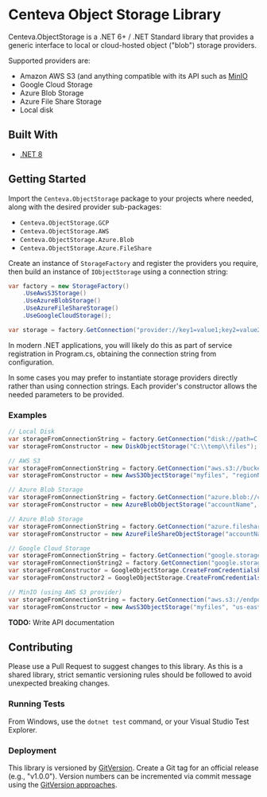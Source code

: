 ﻿# Centeva Object Storage Library

Centeva.ObjectStorage is a .NET 6+ / .NET Standard library that provides a
generic interface to local or cloud-hosted object ("blob") storage providers.

Supported providers are:

* Amazon AWS S3 (and anything compatible with its API such as
  [MinIO](https://min.io/)
* Google Cloud Storage
* Azure Blob Storage
* Azure File Share Storage
* Local disk

## Built With

* [.NET 8](https://dot.net)

## Getting Started

Import the `Centeva.ObjectStorage` package to your projects where needed, along
with the desired provider sub-packages:

* `Centeva.ObjectStorage.GCP`
* `Centeva.ObjectStorage.AWS`
* `Centeva.ObjectStorage.Azure.Blob`
* `Centeva.ObjectStorage.Azure.FileShare`

Create an instance of `StorageFactory` and register the providers you require,
then build an instance of `IObjectStorage` using a connection string:

```csharp
var factory = new StorageFactory()
    .UseAwsS3Storage()
    .UseAzureBlobStorage()
    .UseAzureFileShareStorage()
    .UseGoogleCloudStorage();

var storage = factory.GetConnection("provider://key1=value1;key2=value2");
```

In modern .NET applications, you will likely do this as part of service
registration in Program.cs, obtaining the connection string from configuration.

In some cases you may prefer to instantiate storage providers directly rather
than using connection strings.  Each provider's constructor allows the needed
parameters to be provided.

### Examples

```csharp
// Local Disk
var storageFromConnectionString = factory.GetConnection("disk://path=C:\\temp\\files");
var storageFromConstructor = new DiskObjectStorage("C:\\temp\\files");

// AWS S3
var storageFromConnectionString = factory.GetConnection("aws.s3://bucket=myfiles;accessKey=mykey;secretKey=secret");
var storageFromConstructor = new AwsS3ObjectStorage("myfiles", "regionName", "endpointUrl", "accessKey", "secret");

// Azure Blob Storage
var storageFromConnectionString = factory.GetConnection("azure.blob://container=myfiles;accountName=myaccount;accountKey=myAccountKey");
var storageFromConstructor = new AzureBlobObjectStorage("accountName", "accountKey", "containerName");

// Azure Blob Storage
var storageFromConnectionString = factory.GetConnection("azure.fileshare://container=myfiles;accountName=myaccount;accountKey=myAccountKey");
var storageFromConstructor = new AzureFileShareObjectStorage("accountName", "accountKey", "containerName");

// Google Cloud Storage
var storageFromConnectionString = factory.GetConnection("google.storage://bucket=myfiles;credentialsFilePath=/path/to/creds.json");
var storageFromConnectionString2 = factory.GetConnection("google.storage://bucket=myfiles;credentials=base64EncodedCredentialsJson");
var storageFromConstructor = GoogleObjectStorage.CreateFromCredentialsFile("bucketName", "/path/to/creds.json");
var storageFromConstructor2 = GoogleObjectStorage.CreateFromCredentialsJson("bucketName", "credentialsJsonString");

// MinIO (using AWS S3 provider)
var storageFromConnectionString = factory.GetConnection("aws.s3://endpoint=http://localhost:9000;region=us-east-1;bucket=myfiles;accessKey=myAccount;secretKey=myPassword");
var storageFromConstructor = new AwsS3ObjectStorage("myfiles", "us-east-1", "http://localhost:9000", "myAccount", "myPassword");
```

**TODO:** Write API documentation

## Contributing

Please use a Pull Request to suggest changes to this library.  As this is a
shared library, strict semantic versioning rules should be followed to avoid
unexpected breaking changes.

### Running Tests

From Windows, use the `dotnet test` command, or your Visual Studio Test
Explorer.

### Deployment

This library is versioned by [GitVersion](https://gitversion.net/).  Create a
Git tag for an official release (e.g., "v1.0.0").  Version numbers can be
incremented via commit message using the [GitVersion
approaches](https://gitversion.net/docs/reference/version-increments).
